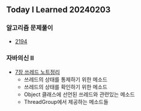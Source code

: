 Today I Learned 20240203
---

### 알고리즘 문제풀이

- [2194](https://github.com/melody-story/Algorithm/tree/main/2194-cells-in-a-range-on-an-excel-sheet)

### 자바의신 II

- [7장 쓰레드 노트정리](https://github.com/melody-story/TIL/tree/main/java/thread.md)
    - 쓰레드의 상태를 통제하기 위한 메소드
    - 쓰레드의 상태를 확인하기 위한 메소드
    - Object 클래스에 선언된 쓰레드와 관련있는 메소드
    - ThreadGroup에서 제공하는 메소드들
